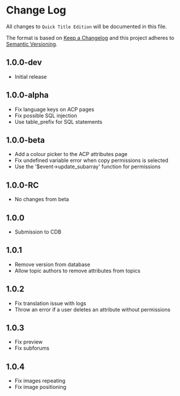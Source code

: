 # Change Log

All changes to `Quick Title Edition` will be documented in this file.

The format is based on [Keep a Changelog](https://keepachangelog.com/) and this project adheres to [Semantic Versioning](https://semver.org/).

## 1.0.0-dev

- Initial release

## 1.0.0-alpha

- Fix language keys on ACP pages
- Fix possible SQL injection
- Use table_prefix for SQL statements

## 1.0.0-beta

- Add a colour picker to the ACP attributes page
- Fix undefined variable error when copy permissions is selected
- Use the '$event->update_subarray' function for permissions

## 1.0.0-RC

- No changes from beta

## 1.0.0

- Submission to CDB

## 1.0.1

- Remove version from database
- Allow topic authors to remove attributes from topics

## 1.0.2

- Fix translation issue with logs
- Throw an error if a user deletes an attribute without permissions

## 1.0.3

- Fix preview
- Fix subforums

## 1.0.4

- Fix images repeating
- Fix image positioning
